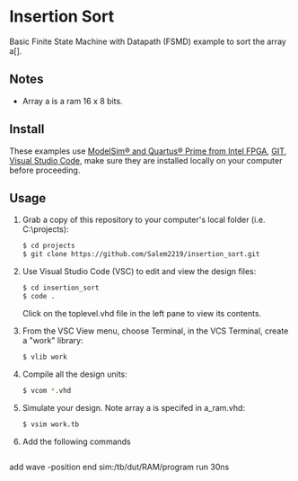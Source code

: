 # Insertion Sort
Basic Finite State Machine with Datapath (FSMD) example to sort the array a[].

## Notes

- Array a is a ram 16 x 8 bits.

## Install

These examples use [ModelSim&reg; and Quartus&reg; Prime from Intel FPGA](http://fpgasoftware.intel.com/?edition=lite), [GIT](https://git-scm.com/download/win), [Visual Studio Code](https://code.visualstudio.com/download), make sure they are installed locally on your computer before proceeding.

## Usage

1. Grab a copy of this repository to your computer's local folder (i.e. C:\projects):

    ```sh
    $ cd projects
    $ git clone https://github.com/Salem2219/insertion_sort.git
    ```
2. Use Visual Studio Code (VSC) to edit and view the design files:

    ```sh
    $ cd insertion_sort
    $ code .
    ```
    Click on the toplevel.vhd file in the left pane to view its contents.
    
3. From the VSC View menu, choose Terminal, in the VCS Terminal, create a "work" library:

    ```sh
    $ vlib work
    ```
    
4. Compile all the design units:

    ```sh
    $ vcom *.vhd
    ```
    
5. Simulate your design. Note array a is specifed in a_ram.vhd:

    ```sh
    $ vsim work.tb
    ```
6. Add the following commands 
    ```sh
add wave -position end  sim:/tb/dut/RAM/program
run 30ns
```
